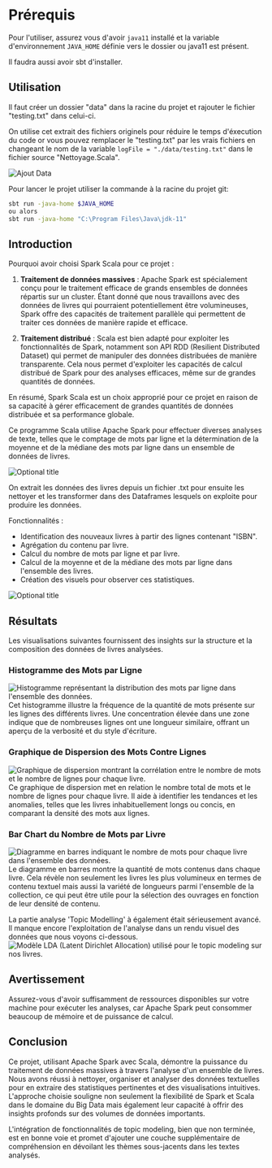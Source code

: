 # Prérequis

Pour l'utiliser, assurez vous d'avoir `java11` installé et la variable d'environnement `JAVA_HOME` définie vers le dossier ou java11 est présent.

Il faudra aussi avoir sbt d'installer.

## Utilisation

Il faut créer un dossier "data" dans la racine du projet et rajouter le fichier "testing.txt" dans celui-ci.

On utilise cet extrait des fichiers originels pour réduire le temps d'éxecution du code or vous pouvez remplacer le "testing.txt" par les vrais fichiers en changeant le nom de la variable ```logFile = "./data/testing.txt"``` dans le fichier source "Nettoyage.Scala".

![](screens/howtodata.png "Ajout Data")

Pour lancer le projet utiliser la commande à la racine du projet git:
```bash
sbt run -java-home $JAVA_HOME
ou alors  
sbt run -java-home "C:\Program Files\Java\jdk-11"
```

## Introduction

Pourquoi avoir choisi Spark Scala pour ce projet :

1. **Traitement de données massives** : Apache Spark est spécialement conçu pour le traitement efficace de grands ensembles de données répartis sur un cluster. Étant donné que nous travaillons avec des données de livres qui pourraient potentiellement être volumineuses, Spark offre des capacités de traitement parallèle qui permettent de traiter ces données de manière rapide et efficace.

2. **Traitement distribué** : Scala est bien adapté pour exploiter les fonctionnalités de Spark, notamment son API RDD (Resilient Distributed Dataset) qui permet de manipuler des données distribuées de manière transparente. Cela nous permet d'exploiter les capacités de calcul distribué de Spark pour des analyses efficaces, même sur de grandes quantités de données.

En résumé, Spark Scala est un choix approprié pour ce projet en raison de sa capacité à gérer efficacement de grandes quantités de données distribuée et sa performance globale.


Ce programme Scala utilise Apache Spark pour effectuer diverses analyses de texte, telles que le comptage de mots par ligne et la détermination de la moyenne et de la
médiane des mots par ligne dans un ensemble de données de livres.

![](screens/booksNormal.png "Optional title")

On extrait les données des livres depuis un fichier .txt pour ensuite les nettoyer et les transformer dans des Dataframes lesquels on exploite pour produire les données.

Fonctionnalités : 
- Identification des nouveaux livres à partir des lignes contenant "ISBN".
- Agrégation du contenu par livre.
- Calcul du nombre de mots par ligne et par livre.
- Calcul de la moyenne et de la médiane des mots par ligne dans l'ensemble des livres.
- Création des visuels pour observer ces statistiques.

![](screens/booksStats.png "Optional title")

## Résultats

Les visualisations suivantes fournissent des insights sur la structure et la composition des données de livres analysées.

### Histogramme des Mots par Ligne
![Histogramme représentant la distribution des mots par ligne dans l'ensemble des données.](screens/histogram_mots_par_ligne.png "Histogramme des mots par ligne")  
Cet histogramme illustre la fréquence de la quantité de mots présente sur les lignes des différents livres. Une concentration élevée dans une zone indique que de nombreuses lignes ont une longueur similaire, offrant un aperçu de la verbosité et du style d'écriture.

### Graphique de Dispersion des Mots Contre Lignes
![Graphique de dispersion montrant la corrélation entre le nombre de mots et le nombre de lignes pour chaque livre.](screens/scatter_chart_mots_contre_lignes.png "Graphique de dispersion mots contre lignes")  
Ce graphique de dispersion met en relation le nombre total de mots et le nombre de lignes pour chaque livre. Il aide à identifier les tendances et les anomalies, telles que les livres inhabituellement longs ou concis, en comparant la densité des mots aux lignes.

### Bar Chart du Nombre de Mots par Livre
![Diagramme en barres indiquant le nombre de mots pour chaque livre dans l'ensemble des données.](screens/bar_chart_mots_par_livre.png "Bar Chart du nombre de mots par livre")  
Le diagramme en barres montre la quantité de mots contenus dans chaque livre. Cela révèle non seulement les livres les plus volumineux en termes de contenu textuel mais aussi la variété de longueurs parmi l'ensemble de la collection, ce qui peut être utile pour la sélection des ouvrages en fonction de leur densité de contenu.

La partie analyse 'Topic Modelling' à également était sérieusement avancé. Il manque encore l'exploitation de l'analyse dans un rendu visuel des données que nous voyons ci-dessous.
![Modèle LDA (Latent Dirichlet Allocation) utilisé pour le topic modeling sur nos livres.](screens/topic.png "LDA")

## Avertissement
Assurez-vous d'avoir suffisamment de ressources disponibles sur votre machine pour exécuter les analyses, car Apache Spark peut consommer beaucoup de mémoire et de puissance de calcul.

## Conclusion

Ce projet, utilisant Apache Spark avec Scala, démontre la puissance du traitement de données massives à travers l'analyse d'un ensemble de livres. Nous avons réussi à nettoyer, organiser et analyser des données textuelles pour en extraire des statistiques pertinentes et des visualisations intuitives. L'approche choisie souligne non seulement la flexibilité de Spark et Scala dans le domaine du Big Data mais également leur capacité à offrir des insights profonds sur des volumes de données importants.

L'intégration de fonctionnalités de topic modeling, bien que non terminée, est en bonne voie et promet d'ajouter une couche supplémentaire de compréhension en dévoilant les thèmes sous-jacents dans les textes analysés.